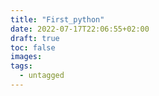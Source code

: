 ```yaml
---
title: "First_python"
date: 2022-07-17T22:06:55+02:00
draft: true
toc: false
images:
tags:
  - untagged
---
```


